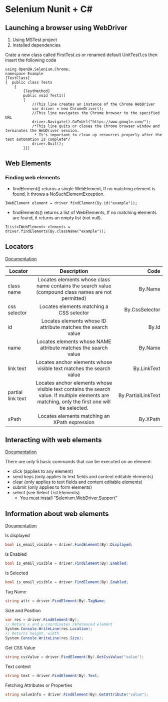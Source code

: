 ﻿# Selenium Nunit + C#

## Launching a browser using WebDriver
1. Using MSTest project
2. Installed dependencies 

Crate a new class called FirstTest.cs or renamed default UnitTest1.cs then insert the following code
```
using OpenQA.Selenium.Chrome;
namespace Example
[TestClass]
{  public class Tests
    {
        [TestMethod]
        public void Test1()
        {
            //This line creates an instance of the Chrome WebDriver
            var driver = new ChromeDriver();
            //This line navigates the Chrome browser to the specified URL
            driver.Navigate().GoToUrl("https://www.google.com/");
            /*This line quits or closes the Chrome browser window and     terminates the WebDriver session.
             * It's important to clean up resources properly after the test automation is complete*/
            driver.Quit();
        }}}
```

## Web Elements
### Finding web elements
- findElement() returns a single WebElement, If no matching element is found, it throws a NoSuchElementException.
 ```     
 IWebElement element = driver.findElement(By.id("example"));
 ```

- findElements() returns a list of WebElements, If no matching elements are found, it returns an empty list (not null).
```           
IList<IWebElement> elements = driver.findElements(By.className("example"));
```

## Locators
[Documentation](https://www.selenium.dev/documentation/webdriver/elements/locators/)

|Locator  | Description | Code
| ------------- |:-------------:| -------------:|
| class name     | Locates elements whose class name contains the search value (compound class names are not permitted) | By.Name
| css selector     | Locates elements matching a CSS selector     | By.CssSelector
| id      | Locates elements whose ID attribute matches the search value     | By.Id
|name | Locates elements whose NAME attribute matches the search value | By.Name
| link text | Locates anchor elements whose visible text matches the search value | By.LinkText
| partial link text | Locates anchor elements whose visible text contains the search value. If multiple elements are matching, only the first one will be selected.| By.PartialLinkText
| xPath | Locates elements matching an XPath expression | By.XPath

## Interacting with web elements

[Documentation](https://www.selenium.dev/documentation/webdriver/elements/interactions/)

There are only 5 basic commands that can be executed on an element:
- click (applies to any element)
- send keys (only applies to text fields and content editable elements)
- clear (only applies to text fields and content editable elements)
- submit (only applies to form elements)
- select (see Select List Elements)
  - You must install “Selenium.WebDriver.Support”

## Information about web elements
[Documentation](https://www.selenium.dev/documentation/webdriver/elements/information/)

Is displayed

```c#
bool is_email_visible = driver.FindElement(By).Displayed;
```

Is Enabled

```c#
bool is_email_visible = driver.FindElement(By).Enabled;
```

Is Selected

```c#
bool is_email_visible = driver.FindElement(By).Enabled;
```

Tag Name

```c#
string attr = driver.FindElement(By).TagName;
```

Size and Position

```c#
var res = driver.FindElement(By);
// Return x and y coordinates referenced element
System.Console.WriteLine(res.Location);
// Returns height, width
System.Console.WriteLine(res.Size);
```

Get CSS Value

```c#
string cssValue = driver.FindElement(By).GetCssValue("value");
```

Text context

```c#
string text = driver.FindElement(By).Text;
```

Fetching Attributes or Properties

```c#
string valueInfo = driver.FindElement(By).GetAttribute("value");
```
 

